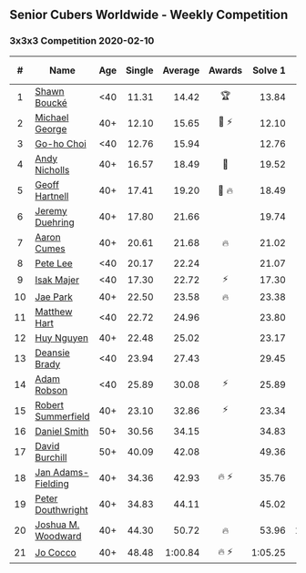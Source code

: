 ## Senior Cubers Worldwide - Weekly Competition
### 3x3x3 Competition 2020-02-10

| # | Name | Age | Single | Average | Awards | Solve 1 | Solve 2 | Solve 3 | Solve 4 | Solve 5 | Video |
| :--: | -- | :--: | --: | --: | :--: | --: | --: | --: | --: | --: | :-- |
| 1 | [Shawn Boucké](../persons/shawn_boucke.md) | <40 | 11.31 | 14.42 | 🏆 | 13.84 | 18.31 | 15.38 | 14.03 | 11.31 | [Link](https://www.facebook.com/ShawnBoucke/videos/3054435071234922/) |
| 2 | [Michael George](../persons/michael_george.md) | 40+ | 12.10 | 15.65 | 🥇 ⚡ | 12.10 | 19.12 | 16.70 | 14.50 | 15.74 | [Link](https://www.facebook.com/michael.george.545/videos/10212925298047536/) |
| 3 | [Go-ho Choi](../persons/go-ho_choi.md) | <40 | 12.76 | 15.94 |  | 12.76 | 15.93 | 14.87 | 18.70 | 17.01 | [Link](https://www.facebook.com/ChoiGoho/videos/2834659466591529/) |
| 4 | [Andy Nicholls](../persons/andy_nicholls.md) | 40+ | 16.57 | 18.49 | 🥈 | 19.52 | 18.23 | 17.72 | 16.57 | 24.60 | [Link](https://www.facebook.com/groups/1604105099735401/permalink/2134828513329721/) |
| 5 | [Geoff Hartnell](../persons/geoff_hartnell.md) | 40+ | 17.41 | 19.20 | 🥉 🔥 | 18.49 | 18.04 | 21.42 | 21.07 | 17.41 | [Link](https://www.facebook.com/groups/1604105099735401/permalink/2139250239554215/) |
| 6 | [Jeremy Duehring](../persons/jeremy_duehring.md) | 40+ | 17.80 | 21.66 |  | 19.74 | 17.80 | 22.39 | 23.66 | 22.86 | [Link](https://www.facebook.com/groups/1604105099735401/permalink/2134403116705594/) |
| 7 | [Aaron Cumes](../persons/aaron_cumes.md) | 40+ | 20.61 | 21.68 | 🔥 | 21.02 | 22.60 | 30.69 | 20.61 | 21.42 | [Link](https://www.facebook.com/groups/1604105099735401/permalink/2133654140113825/) |
| 8 | [Pete Lee](../persons/pete_lee.md) | <40 | 20.17 | 22.24 |  | 21.07 | 22.53 | 30.48 | 23.13 | 20.17 | [Link](https://www.facebook.com/pete.lee.9003/videos/2505499226227218/) |
| 9 | [Isak Majer](../persons/isak_majer.md) | <40 | 17.30 | 22.72 | ⚡ | 17.30 | 22.13 | 23.37 | 22.66 | 31.93 | [Link](https://www.facebook.com/groups/1604105099735401/permalink/2137726009706638/) |
| 10 | [Jae Park](../persons/jae_park.md) | 40+ | 22.50 | 23.58 | 🔥 | 23.38 | 22.50 | 24.65 | 22.71 | 25.90 | [Link](https://www.facebook.com/groups/1604105099735401/permalink/2135450339934205/) |
| 11 | [Matthew Hart](../persons/matthew_hart.md) | <40 | 22.72 | 24.96 |  | 23.80 | 22.72 | 22.91 | 28.18 | 36.89 | [Link](https://www.facebook.com/bazosoft/videos/10221648844229649/) |
| 12 | [Huy Nguyen](../persons/huy_nguyen.md) | 40+ | 22.48 | 25.02 |  | 23.17 | 24.74 | DNF | 22.48 | 27.14 | [Link](https://www.facebook.com/groups/1604105099735401/permalink/2138700662942506/) |
| 13 | [Deansie Brady](../persons/deansie_brady.md) | <40 | 23.94 | 27.43 |  | 29.45 | 26.61 | 27.72 | 23.94 | 27.95 | [Link](https://www.facebook.com/groups/1604105099735401/permalink/2138217702990802/) |
| 14 | [Adam Robson](../persons/adam_robson.md) | <40 | 25.89 | 30.08 | ⚡ | 25.89 | 41.29 | 29.30 | 29.96 | 30.97 | [Link](https://www.facebook.com/groups/1604105099735401/permalink/2138737352938837/) |
| 15 | [Robert Summerfield](../persons/robert_summerfield.md) | 40+ | 23.10 | 32.86 | ⚡ | 23.34 | 23.10 | 29.61 | 44.70 | 43.56 | [Link](https://www.facebook.com/rob.summerfield.33/videos/10157696250581071/) |
| 16 | [Daniel Smith](../persons/daniel_smith.md) | 50+ | 30.56 | 34.15 |  | 34.83 | 36.07 | 46.79 | 31.55 | 30.56 | [Link](https://www.facebook.com/groups/1604105099735401/permalink/2137190183093554/) |
| 17 | [David Burchill](../persons/david_burchill.md) | 50+ | 40.09 | 42.08 |  | 49.36 | 40.65 | 43.76 | 41.83 | 40.09 | [Link](https://www.facebook.com/groups/1604105099735401/permalink/2137134636432442/) |
| 18 | [Jan Adams-Fielding](../persons/jan_adams-fielding.md) | 40+ | 34.36 | 42.93 | 🔥 ⚡ | 35.76 | 57.95 | 50.57 | 34.36 | 42.46 | [Link](https://www.facebook.com/jan.adamsfielding/videos/10156747496331889/) |
| 19 | [Peter Douthwright](../persons/peter_douthwright.md) | 40+ | 34.83 | 44.11 |  | 45.02 | 34.83 | 45.93 | 45.67 | 41.63 | [Link](https://www.facebook.com/peter.douthwright/videos/10156470062592396/) |
| 20 | [Joshua M. Woodward](../persons/joshua_m._woodward.md) | 40+ | 44.30 | 50.72 | 🔥 | 53.96 | 1:04.01 | 44.30 | 53.65 | 44.56 | [Link](https://www.facebook.com/joshua.m.woodward.9/videos/10157593929510342/) |
| 21 | [Jo Cocco](../persons/jo_cocco.md) | 40+ | 48.48 | 1:00.84 | 🔥 ⚡ | 1:05.25 | 58.80 | 48.48 | 58.48 | 1:17.61 | [Link](https://www.facebook.com/JoCocco/videos/10156810258257109/) |
